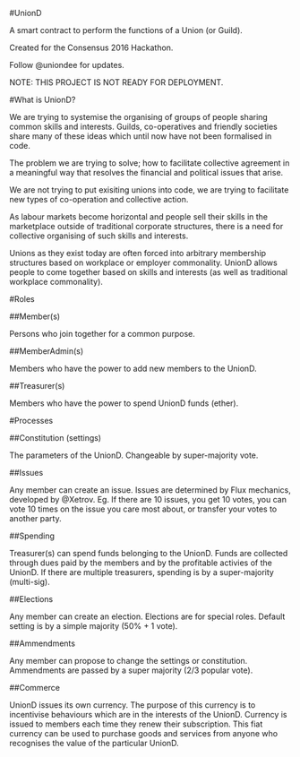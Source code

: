 #UnionD

A smart contract to perform the functions of a Union (or Guild).

Created for the Consensus 2016 Hackathon.

Follow @uniondee for updates.

NOTE: THIS PROJECT IS NOT READY FOR DEPLOYMENT.

#What is UnionD?

We are trying to systemise the organising of groups of people sharing common skills and interests. Guilds, co-operatives and friendly societies share many of these ideas which until now have not been formalised in code.

The problem we are trying to solve; how to facilitate collective agreement in a meaningful way that resolves the financial and political issues that arise.

We are not trying to put exisiting unions into code, we are trying to facilitate new types of co-operation and collective action.

As labour markets become horizontal and people sell their skills in the marketplace outside of traditional corporate structures, there is a need for collective organising of such skills and interests.

Unions as they exist today are often forced into arbitrary membership structures based on workplace or employer commonality. UnionD allows people to come together based on skills and interests (as well as traditional workplace commonality).

#Roles

##Member(s)

Persons who join together for a common purpose.

##MemberAdmin(s)

Members who have the power to add new members to the UnionD.

##Treasurer(s)

Members who have the power to spend UnionD funds (ether).

#Processes

##Constitution (settings)

The parameters of the UnionD. Changeable by super-majority vote.

##Issues

Any member can create an issue. Issues are determined by Flux mechanics, developed by @Xetrov. Eg. If there are 10 issues, you get 10 votes, you can vote 10 times on the issue you care most about, or transfer your votes to another party.

##Spending

Treasurer(s) can spend funds belonging to the UnionD. Funds are collected through dues paid by the members and by the profitable activies of the UnionD. If there are multiple treasurers, spending is by a super-majority (multi-sig).

##Elections

Any member can create an election. Elections are for special roles. Default setting is by a simple majority (50% + 1 vote).

##Ammendments

Any member can propose to change the settings or constitution. Ammendments are passed by a super majority (2/3 popular vote).

##Commerce

UnionD issues its own currency. The  purpose of this currency is to incentivise behaviours which are in the interests of the UnionD. Currency is issued to members each time they renew their subscription. This fiat currency can be used to purchase goods and services from anyone who recognises the value of the particular UnionD.